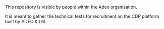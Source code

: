 This repository is visible by people within the Adeo organisation.

It is meant to gather the technical tests for recruitment 
on the CDP platform built by ADEO & LM.
